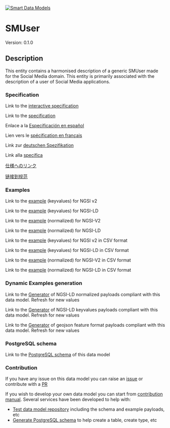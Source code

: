 [![Smart Data Models](https://smartdatamodels.org/wp-content/uploads/2022/01/SmartDataModels_logo.png "Logo")](https://smartdatamodels.org)
# SMUser
Version: 0.1.0

## Description 

This entity contains a harmonised description of a generic SMUser made for the Social Media domain. This entity is primarily associated with the description of a user of Social Media applications.
### Specification

Link to the [interactive specification](https://swagger.lab.fiware.org/?url=https://smart-data-models.github.io/dataModel.SocialMedia/SMUser/swagger.yaml)

Link to the [specification](https://github.com/smart-data-models/dataModel.SocialMedia/blob/master/SMUser/doc/spec.md)

Enlace a la [Especificación en español](https://github.com/smart-data-models/dataModel.SocialMedia/blob/master/SMUser/doc/spec_ES.md)

Lien vers le [spécification en français](https://github.com/smart-data-models/dataModel.SocialMedia/blob/master/SMUser/doc/spec_FR.md)

Link zur [deutschen Spezifikation](https://github.com/smart-data-models/dataModel.SocialMedia/blob/master/SMUser/doc/spec_DE.md)

Link alla [specifica](https://github.com/smart-data-models/dataModel.SocialMedia/blob/master/SMUser/doc/spec_IT.md)

[仕様へのリンク](https://github.com/smart-data-models/dataModel.SocialMedia/blob/master/SMUser/doc/spec_JA.md)

[链接到规范](https://github.com/smart-data-models/dataModel.SocialMedia/blob/master/SMUser/doc/spec_ZH.md)
### Examples

Link to the [example](https://smart-data-models.github.io/dataModel.SocialMedia/SMUser/examples/example.json) (keyvalues) for NGSI v2

Link to the [example](https://smart-data-models.github.io/dataModel.SocialMedia/SMUser/examples/example.jsonld) (keyvalues) for NGSI-LD

Link to the [example](https://smart-data-models.github.io/dataModel.SocialMedia/SMUser/examples/example-normalized.json) (normalized) for NGSI-V2

Link to the [example](https://smart-data-models.github.io/dataModel.SocialMedia/SMUser/examples/example-normalized.jsonld) (normalized) for NGSI-LD

Link to the [example](https://github.com/smart-data-models/dataModel.SocialMedia/blob/master/SMUser/examples/example.json.csv) (keyvalues) for NGSI v2 in CSV format

Link to the [example](https://github.com/smart-data-models/dataModel.SocialMedia/blob/master/SMUser/examples/example.jsonld.csv) (keyvalues) for NGSI-LD in CSV format

Link to the [example](https://github.com/smart-data-models/dataModel.SocialMedia/blob/master/SMUser/examples/example-normalized.json.csv) (normalized) for NGSI-V2 in CSV format

Link to the [example](https://github.com/smart-data-models/dataModel.SocialMedia/blob/master/SMUser/examples/example-normalized.jsonld.csv) (normalized) for NGSI-LD in CSV format
### Dynamic Examples generation

Link to the [Generator](https://smartdatamodels.org/extra/ngsi-ld_generator.php?schemaUrl=https://raw.githubusercontent.com/smart-data-models/dataModel.SocialMedia/master/SMUser/schema.json&email=info@smartdatamodels.org) of NGSI-LD normalized payloads compliant with this data model. Refresh for new values

Link to the [Generator](https://smartdatamodels.org/extra/ngsi-ld_generator_keyvalues.php?schemaUrl=https://raw.githubusercontent.com/smart-data-models/dataModel.SocialMedia/master/SMUser/schema.json&email=info@smartdatamodels.org) of NGSI-LD keyvalues payloads compliant with this data model. Refresh for new values

Link to the [Generator](https://smartdatamodels.org/extra/geojson_features_generator.php?schemaUrl=https://raw.githubusercontent.com/smart-data-models/dataModel.SocialMedia/master/SMUser/schema.json&email=info@smartdatamodels.org) of geojson feature format payloads compliant with this data model. Refresh for new values
### PostgreSQL schema

Link to the [PostgreSQL schema](https://github.com/smart-data-models/dataModel.SocialMedia/blob/master/SMUser/schema.sql) of this data model
### Contribution

 If you have any issue on this data model you can raise an [issue](https://github.com/smart-data-models/dataModel.SocialMedia/issues)  or contribute with a [PR](https://github.com/smart-data-models/dataModel.SocialMedia/pulls)

 If you wish to develop your own data model you can start from [contribution manual](https://bit.ly/contribution_manual). Several services have been developed to help with: 
 - [Test data model repository](https://smartdatamodels.org/index.php/data-models-contribution-api/) including the schema and example payloads, etc
 - [Generate PostgreSQL schema](https://smartdatamodels.org/index.php/sql-service/) to help create a table, create type, etc